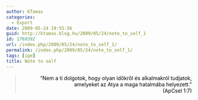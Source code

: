 ```yaml
---
author: KTamas
categories:
  - Export
date: 2009-05-24 19:55:56
guid: http://ktamas.blog.hu/2009/05/24/note_to_self_1
id: 1769392
url: /index.php/2009/05/24/note_to_self_1/
permalink: /index.php/2009/05/24/note_to_self_1/
tags: [ige]
title: Note to self
---
```


> <p style="text-align: right;">
>   <span style="color: black;">&#8220;Nem a ti dolgotok, hogy olyan időkről és alkalmakról tudjatok, amelyeket az Atya a maga hatalmába helyezett.&#8221;<br /> (ApCsel 1:7)<br /> </span>
> </p>
